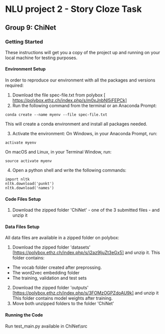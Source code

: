 # NLU project 2 - Story Cloze Task
## Group 9: ChiNet

### Getting Started
These instructions will get you a copy of the project up and running on your local machine for testing purposes.

#### Environment Setup

In order to reproduce our environment with all the packages and versions required:
1. Download the file spec-file.txt from polybox [ https://polybox.ethz.ch/index.php/s/m0xJnbNl5iFEPCk]
2. Run the following command from the terminal or an Anaconda Prompt:
```
conda create --name myenv --file spec-file.txt
```
This will create a conda environment and install all packages needed.

3. Activate the environment:
On Windows, in your Anaconda Prompt, run: 
```
activate myenv
```
On macOS and Linux, in your Terminal Window, run:
```
source activate myenv
```
4. Open a python shell and write the following commands:
```
import nltk
nltk.download('punkt')
nltk.download('names')
```
#### Code Files Setup

1. Download the zipped folder 'ChiNet' - one of the 3 submitted files - and unzip it

#### Data Files Setup

All data files are available in a zipped folder on polybox: 

1. Download the zipped folder 'datasets' [https://polybox.ethz.ch/index.php/s/i2az9ljuZt3eGx5] and unzip it.
This folder contains:
* The vocab folder created after preprossing.
* The word2vec embedding folder
* The training, validation and test sets
2. Download the zipped folder 'outputs' [https://polybox.ethz.ch/index.php/s/3FOMzOGPZdoAU9k] and unzip it
This folder contains model weights after training.
3. Move both unzipped folders to the folder 'ChiNet' 

#### Running the Code

Run test_main.py available in ChiNet\src





